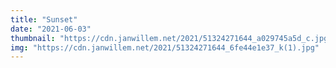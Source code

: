 ```yaml
---
title: "Sunset"
date: "2021-06-03"
thumbnail: "https://cdn.janwillem.net/2021/51324271644_a029745a5d_c.jpg"
img: "https://cdn.janwillem.net/2021/51324271644_6fe44e1e37_k(1).jpg"
---
```

